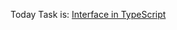 Today Task is:
[Interface in TypeScript](https://github.com/AsharibAli/100-days-of-code/tree/main/day-70/TS-Interface)